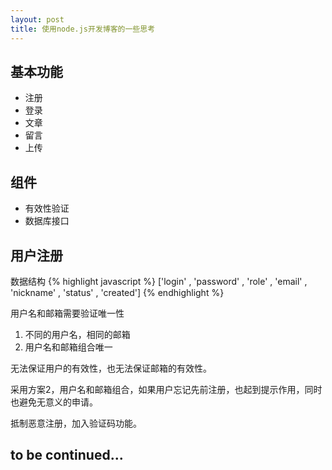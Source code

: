 ```yaml
---
layout: post
title: 使用node.js开发博客的一些思考
---
```


## 基本功能

* 注册
* 登录
* 文章
* 留言
* 上传

## 组件

* 有效性验证
* 数据库接口


## 用户注册

数据结构
{% highlight javascript %}
['login'
, 'password'
, 'role'
, 'email'
, 'nickname'
, 'status'
, 'created']
{% endhighlight %}
    
用户名和邮箱需要验证唯一性

1. 不同的用户名，相同的邮箱
2. 用户名和邮箱组合唯一

无法保证用户的有效性，也无法保证邮箱的有效性。

采用方案2，用户名和邮箱组合，如果用户忘记先前注册，也起到提示作用，同时也避免无意义的申请。

抵制恶意注册，加入验证码功能。


## to be continued...
